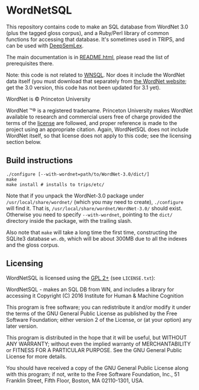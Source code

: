 # WordNetSQL #

This repository contains code to make an SQL database from WordNet 3.0 (plus the tagged gloss corpus), and a Ruby/Perl library of common functions for accessing that database. It's sometimes used in TRIPS, and can be used with [DeepSemLex](http://github.com/wdebeaum/DeepSemLex). 

The main documentation is in [README.html](README.html), please read the list of prerequisites there.

Note: this code is not related to [WNSQL](http://wnsql.sourceforge.net/). Nor does it include the WordNet data itself (you must download that separately from [the WordNet website](http://wordnet.princeton.edu/); get the 3.0 version, this code has not been updated for 3.1 yet).

WordNet is © Princeton University

WordNet ™® is a registered tradename.
Princeton University makes WordNet available to research and commercial users free of charge provided the terms of the [license](http://wordnet.princeton.edu/wordnet/license/) are followed, and proper reference is made to the project using an appropriate citation. Again, WordNetSQL does not include WordNet itself, so that license does not apply to this code; see the licensing section below.

## Build instructions ##

    ./configure [--with-wordnet=path/to/WordNet-3.0/dict/]
    make
    make install # installs to trips/etc/

Note that if you unpack the WordNet-3.0 package under `/usr/local/share/wordnet/` (which you may need to create), `./configure` will find it. That is, `/usr/local/share/wordnet/WordNet-3.0/` should exist. Otherwise you need to specify `--with-wordnet`, pointing to the `dict/` directory inside the package, with the trailing slash.

Also note that `make` will take a long time the first time, constructing the SQLite3 database `wn.db`, which will be about 300MB due to all the indexes and the gloss corpus.

## Licensing ##

WordNetSQL is licensed using the [GPL 2+](http://www.gnu.org/licenses/old-licenses/gpl-2.0.en.html) (see `LICENSE.txt`):

WordNetSQL - makes an SQL DB from WN, and includes a library for accessing it
Copyright (C) 2016  Institute for Human & Machine Cognition

This program is free software; you can redistribute it and/or
modify it under the terms of the GNU General Public License
as published by the Free Software Foundation; either version 2
of the License, or (at your option) any later version.

This program is distributed in the hope that it will be useful,
but WITHOUT ANY WARRANTY; without even the implied warranty of
MERCHANTABILITY or FITNESS FOR A PARTICULAR PURPOSE.  See the
GNU General Public License for more details.

You should have received a copy of the GNU General Public License
along with this program; if not, write to the Free Software
Foundation, Inc., 51 Franklin Street, Fifth Floor, Boston, MA  02110-1301, USA.
